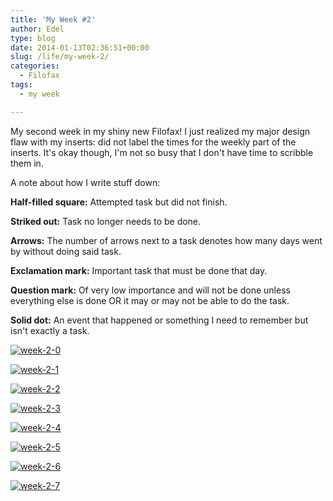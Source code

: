 ```yaml
---
title: 'My Week #2'
author: Edel
type: blog
date: 2014-01-13T02:36:51+00:00
slug: /life/my-week-2/
categories:
  - Filofax
tags:
  - my week

---
```

My second week in my shiny new Filofax! I just realized my major design flaw with my inserts: did not label the times for the weekly part of the inserts. It's okay though, I'm not so busy that I don't have time to scribble them in.

A note about how I write stuff down:

**Half-filled square:** Attempted task but did not finish.
  
**Striked out:** Task no longer needs to be done.
  
**Arrows:** The number of arrows next to a task denotes how many days went by without doing said task.
  
**Exclamation mark:** Important task that must be done that day.
  
**Question mark:** Of very low importance and will not be done unless everything else is done OR it may or may not be able to do the task.
  
**Solid dot:** An event that happened or something I need to remember but isn't exactly a task.

[<img src="http://scattered.me/wp-content/uploads/2014/01/week-2-01.png" alt="week-2-0" class="img-responsive" />][1]

[<img src="http://scattered.me/wp-content/uploads/2014/01/week-2-1.png" alt="week-2-1" class="img-responsive" />][2]

[<img src="http://scattered.me/wp-content/uploads/2014/01/week-2-2.png" alt="week-2-2" class="img-responsive" />][3]

[<img src="http://scattered.me/wp-content/uploads/2014/01/week-2-3.png" alt="week-2-3" class="img-responsive" />][4]

[<img src="http://scattered.me/wp-content/uploads/2014/01/week-2-4.png" alt="week-2-4" class="img-responsive" />][5]

[<img src="http://scattered.me/wp-content/uploads/2014/01/week-2-5.png" alt="week-2-5" class="img-responsive" />][6]

[<img src="http://scattered.me/wp-content/uploads/2014/01/week-2-6.png" alt="week-2-6" class="img-responsive" />][7]

[<img src="http://scattered.me/wp-content/uploads/2014/01/week-2-7.png" alt="week-2-7" class="img-responsive" />][8]




 [1]: http://scattered.me/wp-content/uploads/2014/01/week-2-01.png
 [2]: http://scattered.me/wp-content/uploads/2014/01/week-2-1.png
 [3]: http://scattered.me/wp-content/uploads/2014/01/week-2-2.png
 [4]: http://scattered.me/wp-content/uploads/2014/01/week-2-3.png
 [5]: http://scattered.me/wp-content/uploads/2014/01/week-2-4.png
 [6]: http://scattered.me/wp-content/uploads/2014/01/week-2-5.png
 [7]: http://scattered.me/wp-content/uploads/2014/01/week-2-6.png
 [8]: http://scattered.me/wp-content/uploads/2014/01/week-2-7.png